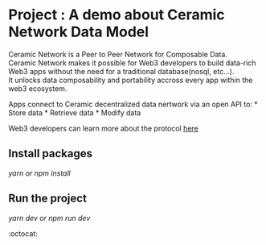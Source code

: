 
# Project : A demo about Ceramic Network Data Model

Ceramic Network is a Peer to Peer Network for Composable Data.\
Ceramic Network makes it possible for Web3 developers to build data-rich Web3 apps without the need for a traditional database(nosql, etc...). \
It unlocks data composability and portability accross every app within the web3 ecosystem.

Apps connect to Ceramic decentralized data nertwork via an open API to: 
         * Store data
         * Retrieve data
         * Modify data
        

Web3 developers can learn more about the protocol [here](https://developers.ceramic.network/learn/welcome/)




## Install packages


_yarn  or npm install_


## Run the project


_yarn dev or npm run dev_

:octocat: 
